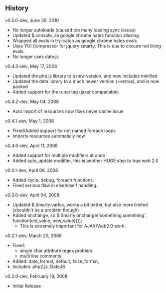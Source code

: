 ## History

v0.5.0-dev, June 29, 2010
- No longer autoloads (caused too many loading sync issues)
- Updated $.console, as google chrome hates function aliasing
- Wrapped all evals in try-catch as google chrome hates evals
- Uses YUI Compressor for jquery smarty. This is due to closure not liking evals.
- No longer uses date.js

v0.4.3-dev, May 17, 2008
- Updated the php.js library to a new version, and now includes minified
- Updated the date library to a much newer version (+extras), and is now packed
- Added support for the runat tag (jaxer compatiable)

v0.4.2-dev, May 04, 2008
- Auto import of resources now fixes never cache issue

v0.4.1-dev, May 1, 2008
- Fixed/Added support for not named foreach loops
- Imports resources automaticly now

v0.4.0-dev, April 11, 2008
- Added support for multiple modifiers at once
- Added auto_update modifier, this is another HUGE step to true web 2.0

v0.3.1-dev, April 06, 2008
- Added cycle, debug, foreach functions.
- Fixed serious flaw in else/elseif handling.

v0.3.0-dev, April 04, 2008
- Updated $.Smarty.varloc, works a bit better, but also more limited (shouldn't be a problem though)
- Added onchange, so $.Smarty.onchange('something.something', function(old_value, new_value){});
  - This is extremely important for AJAX/Web2.0 work.

v0.2.1-dev, March 20, 2008
- Fixed:
  - single char attribute regex problem
  - multi line comments
- Added: date_format, default, fsize_format,
- Includes: php2.js, DateJS

v0.2.0-dev, February 19, 2008
- Initial Release